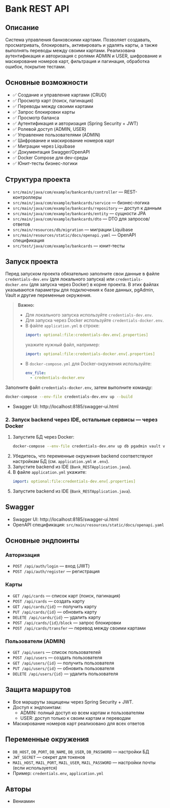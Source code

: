 # Bank REST API

## Описание
Система управления банковскими картами. Позволяет создавать, просматривать, блокировать, активировать и удалять карты, а также выполнять переводы между своими картами. Реализована аутентификация и авторизация с ролями ADMIN и USER, шифрование и маскирование номеров карт, фильтрация и пагинация, обработка ошибок, покрытие тестами.

## Основные возможности
- ✅ Создание и управление картами (CRUD)
- ✅ Просмотр карт (поиск, пагинация)
- ✅ Переводы между своими картами
- ✅ Запрос блокировки карты
- ✅ Просмотр баланса
- ✅ Аутентификация и авторизация (Spring Security + JWT)
- ✅ Ролевой доступ (ADMIN, USER)
- ✅ Управление пользователями (ADMIN)
- ✅ Шифрование и маскирование номеров карт
- ✅ Миграции через Liquibase
- ✅ Документация Swagger/OpenAPI
- ✅ Docker Compose для dev-среды
- ✅ Юнит-тесты бизнес-логики

## Структура проекта
- `src/main/java/com/example/bankcards/controller` — REST-контроллеры
- `src/main/java/com/example/bankcards/service` — бизнес-логика
- `src/main/java/com/example/bankcards/repository` — доступ к данным
- `src/main/java/com/example/bankcards/entity` — сущности JPA
- `src/main/java/com/example/bankcards/dto` — DTO для запросов/ответов
- `src/main/resources/db/migration` — миграции Liquibase
- `src/main/resources/static/docs/openapi.yaml` — OpenAPI спецификация
- `src/test/java/com/example/bankcards` — юнит-тесты

## Запуск проекта

Перед запуском проекта обязательно заполните свои данные в файле `credentials-dev.env` (для локального запуска) или `credentials-docker.env` (для запуска через Docker) в корне проекта. В этих файлах указываются параметры для подключения к базе данных, pgAdmin, Vault и другие переменные окружения.

> **Важно:**
> - Для локального запуска используйте `credentials-dev.env`.
> - Для запуска через Docker используйте `credentials-docker.env`.
> - В файле `application.yml` в строке:
>   ```yaml
>   import: optional:file:credentials-dev.env[.properties]
>   ```
>   укажите нужный файл, например:
>   ```yaml
>   import: optional:file:credentials-docker.env[.properties]
>   ```
> - В `docker-compose.yml` для Docker-окружения используйте:
>   ```yaml
>   env_file:
>     - credentials-docker.env
>   ```
Заполните файл `credentials-docker.env`, затем выполните команду:
```bash
docker-compose --env-file credentials-dev.env up --build
```
- Swagger UI: http://localhost:8185/swagger-ui.html

### 2. Запуск backend через IDE, остальные сервисы — через Docker
1. Запустите БД через Docker:
   ```bash
   docker-compose --env-file credentials-dev.env up db pgadmin vault vault-init
   ```
2. Убедитесь, что переменные окружения backend соответствуют настройкам БД (см. `application.yml` и `.env`).
3. Запустите backend из IDE (`Bank_RESTApplication.java`).
4. В файле `application.yml` укажите:
   ```yaml
   import: optional:file:credentials-dev.env[.properties]
   ```
5. Запустите backend из IDE (`Bank_RESTApplication.java`).

## Swagger
- Swagger UI: http://localhost:8185/swagger-ui.html
- OpenAPI спецификация: `src/main/resources/static/docs/openapi.yaml`

## Основные эндпоинты
### Авторизация
- `POST /api/auth/login` — вход (JWT)
- `POST /api/auth/register` — регистрация

### Карты
- `GET /api/cards` — список карт (поиск, пагинация)
- `POST /api/cards` — создать карту
- `GET /api/cards/{id}` — получить карту
- `PUT /api/cards/{id}` — обновить карту
- `DELETE /api/cards/{id}` — удалить карту
- `POST /api/cards/{id}/block` — запрос блокировки
- `POST /api/cards/transfer` — перевод между своими картами

### Пользователи (ADMIN)
- `GET /api/users` — список пользователей
- `POST /api/users` — создать пользователя
- `GET /api/users/{id}` — получить пользователя
- `PUT /api/users/{id}` — обновить пользователя
- `DELETE /api/users/{id}` — удалить пользователя

## Защита маршрутов
- Все маршруты защищены через Spring Security + JWT.
- Доступ к эндпоинтам:
    - ADMIN: полный доступ ко всем картам и пользователям
    - USER: доступ только к своим картам и переводам
- Маскирование номеров карт реализовано для всех ответов

## Переменные окружения
- `DB_HOST`, `DB_PORT`, `DB_NAME`, `DB_USER`, `DB_PASSWORD` — настройки БД
- `JWT_SECRET` — секрет для токенов
- `MAIL_HOST`, `MAIL_PORT`, `MAIL_USER`, `MAIL_PASSWORD` — настройки почты (если используется)
- Пример: `credentials.env`, `application.yml`

## Авторы
- Вениамин
